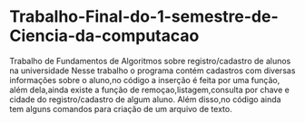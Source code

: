 # Trabalho-Final-do-1-semestre-de-Ciencia-da-computacao
Trabalho de Fundamentos de Algoritmos sobre registro/cadastro de alunos na universidade
Nesse trabalho o programa contém cadastros  com diversas informações sobre o aluno,no código a inserção é feita por uma função,
além dela,ainda existe a função de remoçao,listagem,consulta por chave e cidade do registro/cadastro de algum aluno.
Além disso,no código ainda tem alguns comandos para criação de um arquivo de texto.
